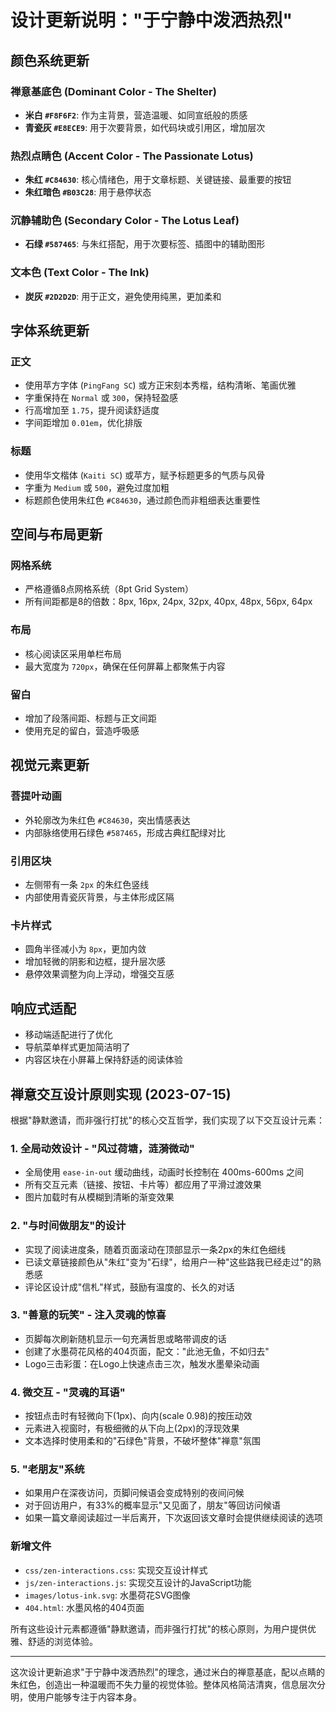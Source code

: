 # 设计更新说明："于宁静中泼洒热烈"

## 颜色系统更新

### 禅意基底色 (Dominant Color - The Shelter)
- **米白 `#F8F6F2`**: 作为主背景，营造温暖、如同宣纸般的质感
- **青瓷灰 `#E8ECE9`**: 用于次要背景，如代码块或引用区，增加层次

### 热烈点睛色 (Accent Color - The Passionate Lotus)
- **朱红 `#C84630`**: 核心情绪色，用于文章标题、关键链接、最重要的按钮
- **朱红暗色 `#B03C28`**: 用于悬停状态

### 沉静辅助色 (Secondary Color - The Lotus Leaf)
- **石绿 `#587465`**: 与朱红搭配，用于次要标签、插图中的辅助图形

### 文本色 (Text Color - The Ink)
- **炭灰 `#2D2D2D`**: 用于正文，避免使用纯黑，更加柔和

## 字体系统更新

### 正文
- 使用苹方字体 (`PingFang SC`) 或方正宋刻本秀楷，结构清晰、笔画优雅
- 字重保持在 `Normal` 或 `300`，保持轻盈感
- 行高增加至 `1.75`，提升阅读舒适度
- 字间距增加 `0.01em`，优化排版

### 标题
- 使用华文楷体 (`Kaiti SC`) 或苹方，赋予标题更多的气质与风骨
- 字重为 `Medium` 或 `500`，避免过度加粗
- 标题颜色使用朱红色 `#C84630`，通过颜色而非粗细表达重要性

## 空间与布局更新

### 网格系统
- 严格遵循8点网格系统（8pt Grid System）
- 所有间距都是8的倍数：8px, 16px, 24px, 32px, 40px, 48px, 56px, 64px

### 布局
- 核心阅读区采用单栏布局
- 最大宽度为 `720px`，确保在任何屏幕上都聚焦于内容

### 留白
- 增加了段落间距、标题与正文间距
- 使用充足的留白，营造呼吸感

## 视觉元素更新

### 菩提叶动画
- 外轮廓改为朱红色 `#C84630`，突出情感表达
- 内部脉络使用石绿色 `#587465`，形成古典红配绿对比

### 引用区块
- 左侧带有一条 `2px` 的朱红色竖线
- 内部使用青瓷灰背景，与主体形成区隔

### 卡片样式
- 圆角半径减小为 `8px`，更加内敛
- 增加轻微的阴影和边框，提升层次感
- 悬停效果调整为向上浮动，增强交互感

## 响应式适配

- 移动端适配进行了优化
- 导航菜单样式更加简洁明了
- 内容区块在小屏幕上保持舒适的阅读体验

## 禅意交互设计原则实现 (2023-07-15)

根据"静默邀请，而非强行打扰"的核心交互哲学，我们实现了以下交互设计元素：

### 1. 全局动效设计 - "风过荷塘，涟漪微动"
- 全局使用 `ease-in-out` 缓动曲线，动画时长控制在 400ms-600ms 之间
- 所有交互元素（链接、按钮、卡片等）都应用了平滑过渡效果
- 图片加载时有从模糊到清晰的渐变效果

### 2. "与时间做朋友"的设计
- 实现了阅读进度条，随着页面滚动在顶部显示一条2px的朱红色细线
- 已读文章链接颜色从"朱红"变为"石绿"，给用户一种"这些路我已经走过"的熟悉感
- 评论区设计成"信札"样式，鼓励有温度的、长久的对话

### 3. "善意的玩笑" - 注入灵魂的惊喜
- 页脚每次刷新随机显示一句充满哲思或略带调皮的话
- 创建了水墨荷花风格的404页面，配文："此池无鱼，不如归去"
- Logo三击彩蛋：在Logo上快速点击三次，触发水墨晕染动画

### 4. 微交互 - "灵魂的耳语"
- 按钮点击时有轻微向下(1px)、向内(scale 0.98)的按压动效
- 元素进入视窗时，有极细微的从下向上(2px)的浮现效果
- 文本选择时使用柔和的"石绿色"背景，不破坏整体"禅意"氛围

### 5. "老朋友"系统
- 如果用户在深夜访问，页脚问候语会变成特别的夜间问候
- 对于回访用户，有33%的概率显示"又见面了，朋友"等回访问候语
- 如果一篇文章阅读超过一半后离开，下次返回该文章时会提供继续阅读的选项

### 新增文件
- `css/zen-interactions.css`: 实现交互设计样式
- `js/zen-interactions.js`: 实现交互设计的JavaScript功能
- `images/lotus-ink.svg`: 水墨荷花SVG图像
- `404.html`: 水墨风格的404页面

所有这些设计元素都遵循"静默邀请，而非强行打扰"的核心原则，为用户提供优雅、舒适的浏览体验。

---

这次设计更新追求"于宁静中泼洒热烈"的理念，通过米白的禅意基底，配以点睛的朱红色，创造出一种温暖而不失力量的视觉体验。整体风格简洁清爽，信息层次分明，使用户能够专注于内容本身。 